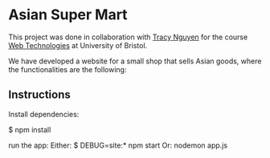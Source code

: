 # Asian Super Mart
This project was done in collaboration with [Tracy Nguyen]([https://github.com/tramnguyenJC]) for the course [Web Technologies](https://www.bris.ac.uk/unit-programme-catalogue/UnitDetails.jsa?ayrCode=18%2F19&unitCode=COMS32500) at University of Bristol.

We have developed a website for a small shop that sells Asian goods, where the functionalities are the following:

## Instructions
Install dependencies:

$ npm install

run the app:
Either:
$ DEBUG=site:* npm start
Or: 
nodemon app.js
